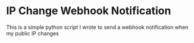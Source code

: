 # IP Change Webhook Notification

This is a simple python script I wrote to send a webhook notification when my public IP changes